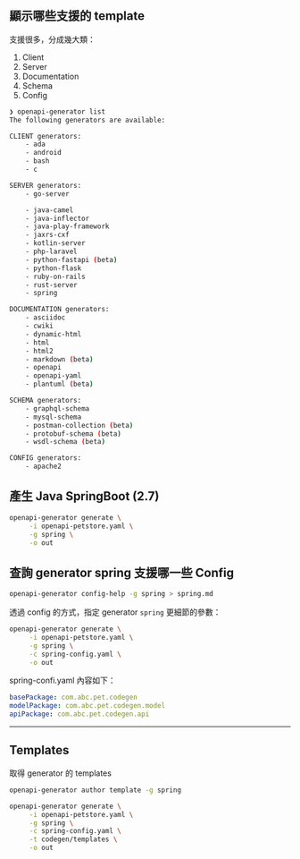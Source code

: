 

## 顯示哪些支援的 template

支援很多，分成幾大類：

1. Client
2. Server
3. Documentation
4. Schema
5. Config

```bash
❯ openapi-generator list
The following generators are available:

CLIENT generators:
    - ada
    - android
    - bash
    - c

SERVER generators:
    - go-server

    - java-camel
    - java-inflector
    - java-play-framework
    - jaxrs-cxf
    - kotlin-server
    - php-laravel
    - python-fastapi (beta)
    - python-flask
    - ruby-on-rails
    - rust-server
    - spring

DOCUMENTATION generators:
    - asciidoc
    - cwiki
    - dynamic-html
    - html
    - html2
    - markdown (beta)
    - openapi
    - openapi-yaml
    - plantuml (beta)

SCHEMA generators:
    - graphql-schema
    - mysql-schema
    - postman-collection (beta)
    - protobuf-schema (beta)
    - wsdl-schema (beta)

CONFIG generators:
    - apache2
```


## 產生 Java SpringBoot (2.7) 

```bash
openapi-generator generate \
     -i openapi-petstore.yaml \
     -g spring \
     -o out
```


## 查詢 generator spring 支援哪一些 Config

```bash
openapi-generator config-help -g spring > spring.md
```

透過 config 的方式，指定 generator `spring` 更細節的參數：

```bash
openapi-generator generate \
     -i openapi-petstore.yaml \
     -g spring \
     -c spring-config.yaml \
     -o out
```

spring-confi.yaml 內容如下：


```yaml
basePackage: com.abc.pet.codegen
modelPackage: com.abc.pet.codegen.model
apiPackage: com.abc.pet.codegen.api
```





---

## Templates

取得 generator 的 templates
```bash
openapi-generator author template -g spring
```



```bash
openapi-generator generate \
     -i openapi-petstore.yaml \
     -g spring \
     -c spring-config.yaml \
     -t codegen/templates \
     -o out
```
